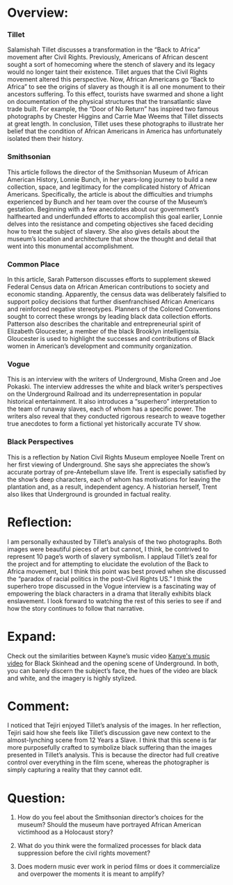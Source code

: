 # Overview: 

### Tillet

Salamishah Tillet discusses a transformation in the “Back to Africa” movement after Civil Rights. Previously, Americans of African descent sought a sort of homecoming where the stench of slavery and its legacy would no longer taint their existence. Tillet argues that the Civil Rights movement altered this perspective. Now, African Americans go “Back to Africa” to see the origins of slavery as though it is all one monument to their ancestors suffering. To this effect, tourists have swarmed and shone a light on documentation of the physical structures that the transatlantic slave trade built. For example, the “Door of No Return” has inspired two famous photographs by Chester Higgins and Carrie Mae Weems that Tillet dissects at great length. In conclusion, Tillet uses these photographs to illustrate her belief that the condition of African Americans in America has unfortunately isolated them their history. 

### Smithsonian

This article follows the director of the Smithsonian Museum of African American History, Lonnie Bunch, in her years-long journey to build a new collection, space, and legitimacy for the complicated history of African Americans. Specifically, the article is about the difficulties and triumphs experienced by Bunch and her team over the course of the Museum’s gestation. Beginning with a few anecdotes about our government’s halfhearted and underfunded efforts to accomplish this goal earlier, Lonnie delves into the resistance and competing objectives she faced deciding how to treat the subject of slavery. She also gives details about the museum’s location and architecture that show the thought and detail that went into this monumental accomplishment.

### Common Place

In this article, Sarah Patterson discusses efforts to supplement skewed Federal Census data on African American contributions to society and economic standing. Apparently, the census data was deliberately falsified to support policy decisions that further disenfranchised African Americans and reinforced negative stereotypes. Planners of the Colored Conventions sought to correct these wrongs by leading black data collection efforts. Patterson also describes the charitable and entrepreneurial spirit of Elizabeth Gloucester, a member of the black Brooklyn intelligentsia. Gloucester is used to highlight the successes and contributions of Black women in American’s development and community organization.

### Vogue

This is an interview with the writers of Underground, Misha Green and Joe Pokaski. The interview addresses the white and black writer’s perspectives on the Underground Railroad and its underrepresentation in popular historical entertainment. It also introduces a “superhero” interpretation to the team of runaway slaves, each of whom has a specific power. The writers also reveal that they conducted rigorous research to weave together true anecdotes to form a fictional yet historically accurate TV show.

### Black Perspectives

This is a reflection by Nation Civil Rights Museum employee Noelle Trent on her first viewing of Underground. She says she appreciates the show’s accurate portray of pre-Antebellum slave life. Trent is especially satisfied by the show’s deep characters, each of whom has motivations for leaving the plantation and, as a result, independent agency. A historian herself, Trent also likes that Underground is grounded in factual reality. 

# Reflection:

I am personally exhausted by Tillet’s analysis of the two photographs. Both images were beautiful pieces of art but cannot, I think, be contrived to represent 10 page’s worth of slavery symbolism. I applaud Tillet’s zeal for the project and for attempting to elucidate the evolution of the Back to Africa movement, but I think this point was best proved when she discussed the “paradox of racial politics in the post-Civil Rights US.” I think the superhero trope discussed in the Vogue interview is a fascinating way of empowering the black characters in a drama that literally exhibits black enslavement. I look forward to watching the rest of this series to see if and how the story continues to follow that narrative. 

# Expand:

Check out the similarities between Kayne’s music video [Kanye's music video](https://www.youtube.com/watch?v=q604eed4ad0) for Black Skinhead and the opening scene of Underground. In both, you can barely discern the subject’s face, the hues of the video are black and white, and the imagery is highly stylized.

# Comment:

I noticed that Tejiri enjoyed Tillet’s analysis of the images. In her reflection, Tejiri said how she feels like Tillet’s discussion gave new context to the almost-lynching scene from 12 Years a Slave. I think that this scene is far more purposefully crafted to symbolize black suffering than the images presented in Tillet’s analysis. This is because the director had full creative control over everything in the film scene, whereas the photographer is simply capturing a reality that they cannot edit.

# Question:

1. How do you feel about the Smithsonian director’s choices for the museum? Should the museum have portrayed African American victimhood as a Holocaust story?

2. What do you think were the formalized processes for black data suppression before the civil rights movement?

3. Does modern music ever work in period films or does it commercialize and overpower the moments it is meant to amplify?
